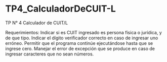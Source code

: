 # TP4_CalculadorDeCUIT-L
TP N° 4 Calculador de CUIT/L

Requerimientos:
Indicar si es CUIT ingresado es persona física o jurídica, y de que tipo.
Indicar el dígito verificador correcto en caso de ingresar uno erróneo.
Permitir que el programa continúe ejecutándose hasta que se ingrese cero.
Manejar el error de excepción que se produce en caso de ingresar caracteres que no sean números.
